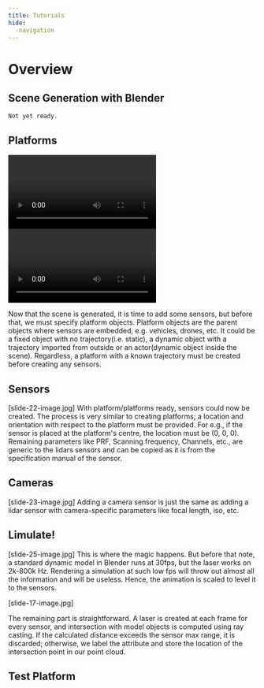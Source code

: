```yaml
---
title: Tutorials
hide: 
  -navigation
---
```


# Overview

## Scene Generation with Blender
    Not yet ready. 

## Platforms
![type:video](./content/platform_design.mp4)![type:video](./content/platform_design2.mp4)

Now that the scene is generated, it is time to add some sensors, but before that, we must specify platform objects. Platform objects are the parent objects where sensors are embedded, e.g. vehicles, drones, etc. It could be a fixed object with no trajectory(i.e. static), a dynamic object with a trajectory imported from outside or an actor(dynamic object inside the scene). Regardless, a platform with a known trajectory must be created before creating any sensors.

## Sensors 
[slide-22-image.jpg]
With platform/platforms ready, sensors could now be created. The process is very similar to creating platforms; a location and orientation with respect to the platform must be provided. For e.g., if the sensor is placed at the platform's centre, the location must be (0, 0, 0). Remaining parameters like PRF, Scanning frequency, Channels, etc., are generic to the lidars sensors and can be copied as it is from the specification manual of the sensor.

## Cameras 
[slide-23-image.jpg]
Adding a camera sensor is just the same as adding a lidar sensor with camera-specific parameters like focal length, iso, etc.

## Limulate! 
[slide-25-image.jpg]
This is where the magic happens. But before that note, a standard dynamic model in  Blender runs at 30fps, but the laser works on 2k-800k Hz. Rendering a simulation at such low fps will throw out almost all the information and will be useless. Hence, the animation is scaled to level it to the sensors.

[slide-17-image.jpg]

The remaining part is straightforward. A laser is created at each frame for every sensor, and intersection with model objects is computed using ray casting. If the calculated distance exceeds the sensor max range, it is discarded; otherwise, we label the attribute and store the location of the intersection point in our point cloud.

## Test Platform 
